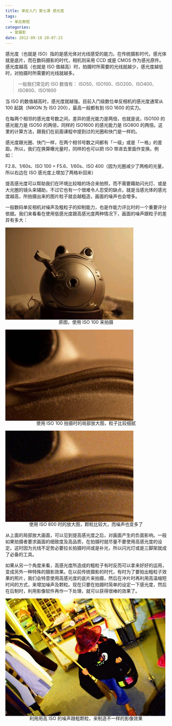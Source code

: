```yaml
---
title: 单反入门 第七课 感光度
tags:
  - 单反教程
categories:
  - 爱摄影
date: 2012-09-10 20:07:23
---
```


感光度（也就是 ISO）指的是感光体对光线感受的能力。在传统摄影时代，感光体就是底片，而在数码摄影的时代，相机则采用 CCD 或是 CMOS 作为感光原件。感光度越高（也就是 ISO 值越高）时，拍摄时所需要的光线就越少，感光度越低时，对拍摄时所需要的光线就越多。

> 一般我们常见的 ISO 数值有： ISO50、ISO100、ISO200、ISO400、ISO800、ISO1600

当 ISO 的数值越高时，感光度就越强。目前入门级数位单反相机的感光度通常从 100 起跳（NIKON 为 ISO 200），最高一般都有到 ISO 1600 的实力。

在每两个相邻的感光度号数之间，差异的感光能力是两倍，也就是说，ISO100 的感光能力是 ISO50 的两倍，同样的 ISO1600 的感光能力是 ISO800 的两倍。这里的计算方法，跟我们在前面课程中提到过的光圈和快门是一样的。

感光度跟光圈、快门一样，在两个相邻号数之间都有「一级」或是「一格」的差距。所以，我们在换算曝光量时，同样的也可以把 ISO 带进去里面作变换。例如：

F2.8、1/60s、ISO 100 = F5.6、1/60s、ISO 400（因为光圈减少了两格的光量，所以右边在 ISO 感光度上增加了两格补回来）

<!-- more -->

提高感光度可以帮助我们在环境比较暗的场合来拍照，而不需要藉助闪光灯、或是大光圈的镜头来辅助，不过它也有一个很难令人忍受的缺点，就是当感光体的感光度越高，所拍摄出来的图片粒子就会越粗造，画面的噪声也会增多。

一般数码单反相机对噪声及粗粒子的抑制能力，也是作能力评比时的一个重要评分依据。我们来看看在使用低感光度跟高感光度两种情况下，画面的噪声跟粒子的差异有多大：

![](/images/SLR_seventh1.jpg)<p align="center" style="line-height: initial; margin-top: -20px;">原图，使用 ISO 100 来拍摄</p>

![](/images/SLR_seventh2.jpg)<p align="center" style="line-height: initial; margin-top: -20px;">使用 ISO 100 拍摄时的局部放大图，粒子比较细腻</p>

![](/images/SLR_seventh3.jpg)<p align="center" style="line-height: initial; margin-top: -20px;">使用 ISO 800 时的放大图，颗粒比较大，而噪声也变多了</p>

从上面的局部放大画面，可以见到提高感光度之后，对画面产生的负面影响。一般如果拍摄者要求画面的细致度及高品质，在拍摄时就尽量不要使用高感光度的设定。这时因为光线不足势必要拉长拍摄时间或是补光，所以闪光灯或是三脚架就成了必备的工具。

如果从另一个角度来看，高感光度所造成的粗粒子有时反而可以拿来好好的运用，变成另外一种特殊的摄影效果。在以前传统摄影的时代，有时为了要拍出粗粒子效果的照片，我们会特意使用高感光度的底片来拍摄，然后在冲片时再利用高温缩短时间的方式，来增加噪声及颗粒。现在只要在拍摄时简单的设定一下感光度，然后在后制时，利用影像软件再作一下处理，就可以获得很棒的效果了。

![](/images/SLR_seventh4.jpg)<p align="center" style="line-height: initial; margin-top: -20px;">利用用高 ISO 的噪声跟粗颗粒，来制造不一样的影像效果</p>
<br/>
<br/>